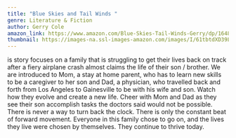 ```yaml
---
title: "Blue Skies and Tail Winds "
genre: Literature & Fiction
author: Gerry Cole
amazon_link: https://www.amazon.com/Blue-Skies-Tail-Winds-Gerry/dp/1648955266/ref=tmm_pap_swatch_0?_encoding=UTF8&qid=1642687285&sr=8-1
thumbnail: https://images-na.ssl-images-amazon.com/images/I/61tbtdXD39L.jpg
---
```

is story focuses on a family that is struggling to get their lives back on track after a fiery airplane crash almost claims the life of their son / brother. We are introduced to Mom, a stay at home parent, who has to learn new skills to be a caregiver to her son and Dad, a physician, who travelled back and forth from Los Angeles to Gainesville to be with his wife and son. Watch how they evolve and create a new life. Cheer with Mom and Dad as they see their son accomplish tasks the doctors said would not be possible. There is never a way to turn back the clock. There is only the constant beat of forward movement. Everyone in this family chose to go on, and the lives they live were chosen by themselves. They continue to thrive today.